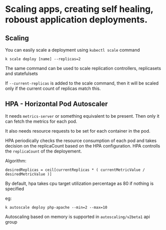 # Scaling apps, creating self healing, roboust application deployments.

## Scaling

You can easily scale a deployment using `kubectl scale` command

```
k scale deploy [name] --replicas=2
```
The same command can be used to scale replication controllers,
replicasets and statefulsets

If `--current-replicas` is added to the scale command, then it will 
be scaled only if the current count of replicas match this.

## HPA - Horizontal Pod Autoscaler

It needs `metrics-server` or something equivalent to be present. Then only
it can fetch the metrics for each pod.

It also needs resource requests to be set for each container in the pod.

HPA periodically checks the resource consumption of each pod and takes
decision on the replicaCount based on the HPA configuration.
HPA controlls the `replicaCount` of the deployement.

Algorithm:
```
desiredReplicas = ceil[currentReplicas * ( currentMetricValue / desiredMetricValue )]
```

By default, hpa takes cpu target utilization percentage as 80 if nothing is specified

eg:
```
k autoscale deploy php-apache --min=2 --max=10
```

Autoscaling based on memory is supported in `autoscaling/v2beta1` api group
